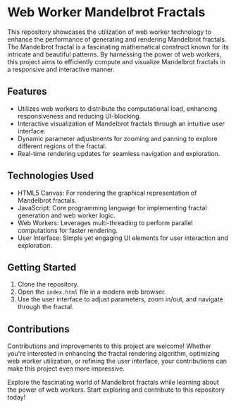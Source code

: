 # Web Worker Mandelbrot Fractals

This repository showcases the utilization of web worker technology to enhance the performance of generating and rendering Mandelbrot fractals. The Mandelbrot fractal is a fascinating mathematical construct known for its intricate and beautiful patterns. By harnessing the power of web workers, this project aims to efficiently compute and visualize Mandelbrot fractals in a responsive and interactive manner.

## Features

- Utilizes web workers to distribute the computational load, enhancing responsiveness and reducing UI-blocking.
- Interactive visualization of Mandelbrot fractals through an intuitive user interface.
- Dynamic parameter adjustments for zooming and panning to explore different regions of the fractal.
- Real-time rendering updates for seamless navigation and exploration.

## Technologies Used

- HTML5 Canvas: For rendering the graphical representation of Mandelbrot fractals.
- JavaScript: Core programming language for implementing fractal generation and web worker logic.
- Web Workers: Leverages multi-threading to perform parallel computations for faster rendering.
- User Interface: Simple yet engaging UI elements for user interaction and exploration.

## Getting Started

1. Clone the repository.
2. Open the `index.html` file in a modern web browser.
3. Use the user interface to adjust parameters, zoom in/out, and navigate through the fractal.

## Contributions

Contributions and improvements to this project are welcome! Whether you're interested in enhancing the fractal rendering algorithm, optimizing web worker utilization, or refining the user interface, your contributions can make this project even more impressive.

Explore the fascinating world of Mandelbrot fractals while learning about the power of web workers. Start exploring and contribute to this repository today!

